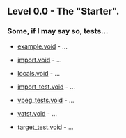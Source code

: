 ## Level 0.0 - The "Starter".


### Some, if I may say so, tests...

- [example.void](example.void) - ...
- [import.void](import.void) - ...
- [locals.void](locals.void) - ...

- [import_test.void](import_test.void) - ...

- [vpeg_tests.void](vpeg_tests.void) - ...
- [yatst.void](yatst.void) - ...

- [target_test.void](target_test.void) - ...



